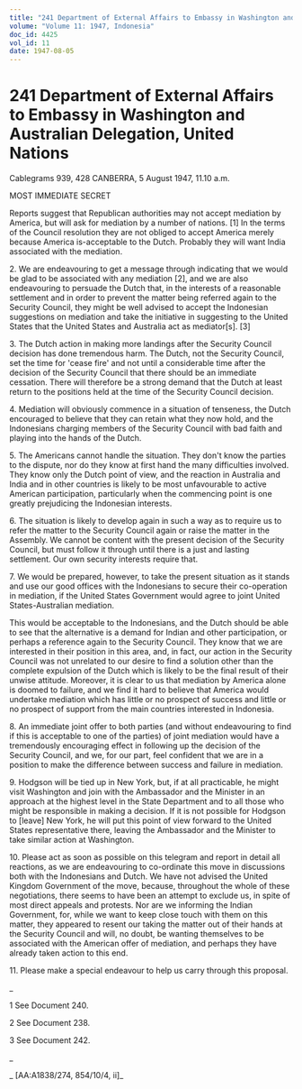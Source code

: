 ```yaml
---
title: "241 Department of External Affairs to Embassy in Washington and Australian Delegation, United Nations"
volume: "Volume 11: 1947, Indonesia"
doc_id: 4425
vol_id: 11
date: 1947-08-05
---
```


# 241 Department of External Affairs to Embassy in Washington and Australian Delegation, United Nations

Cablegrams 939, 428 CANBERRA, 5 August 1947, 11.10 a.m.

MOST IMMEDIATE SECRET

Reports suggest that Republican authorities may not accept mediation by America, but will ask for mediation by a number of nations. [1] In the terms of the Council resolution they are not obliged to accept America merely because America is-acceptable to the Dutch. Probably they will want India associated with the mediation.

2\. We are endeavouring to get a message through indicating that we would be glad to be associated with any mediation [2], and we are also endeavouring to persuade the Dutch that, in the interests of a reasonable settlement and in order to prevent the matter being referred again to the Security Council, they might be well advised to accept the Indonesian suggestions on mediation and take the initiative in suggesting to the United States that the United States and Australia act as mediator[s]. [3]

3\. The Dutch action in making more landings after the Security Council decision has done tremendous harm. The Dutch, not the Security Council, set the time for 'cease fire' and not until a considerable time after the decision of the Security Council that there should be an immediate cessation. There will therefore be a strong demand that the Dutch at least return to the positions held at the time of the Security Council decision.

4\. Mediation will obviously commence in a situation of tenseness, the Dutch encouraged to believe that they can retain what they now hold, and the Indonesians charging members of the Security Council with bad faith and playing into the hands of the Dutch.

5\. The Americans cannot handle the situation. They don't know the parties to the dispute, nor do they know at first hand the many difficulties involved. They know only the Dutch point of view, and the reaction in Australia and India and in other countries is likely to be most unfavourable to active American participation, particularly when the commencing point is one greatly prejudicing the Indonesian interests.

6\. The situation is likely to develop again in such a way as to require us to refer the matter to the Security Council again or raise the matter in the Assembly. We cannot be content with the present decision of the Security Council, but must follow it through until there is a just and lasting settlement. Our own security interests require that.

7\. We would be prepared, however, to take the present situation as it stands and use our good offices with the Indonesians to secure their co-operation in mediation, if the United States Government would agree to joint United States-Australian mediation.

This would be acceptable to the Indonesians, and the Dutch should be able to see that the alternative is a demand for Indian and other participation, or perhaps a reference again to the Security Council. They know that we are interested in their position in this area, and, in fact, our action in the Security Council was not unrelated to our desire to find a solution other than the complete expulsion of the Dutch which is likely to be the final result of their unwise attitude. Moreover, it is clear to us that mediation by America alone is doomed to failure, and we find it hard to believe that America would undertake mediation which has little or no prospect of success and little or no prospect of support from the main countries interested in Indonesia.

8\. An immediate joint offer to both parties (and without endeavouring to find if this is acceptable to one of the parties) of joint mediation would have a tremendously encouraging effect in following up the decision of the Security Council, and we, for our part, feel confident that we are in a position to make the difference between success and failure in mediation.

9\. Hodgson will be tied up in New York, but, if at all practicable, he might visit Washington and join with the Ambassador and the Minister in an approach at the highest level in the State Department and to all those who might be responsible in making a decision. If it is not possible for Hodgson to [leave] New York, he will put this point of view forward to the United States representative there, leaving the Ambassador and the Minister to take similar action at Washington.

10\. Please act as soon as possible on this telegram and report in detail all reactions, as we are endeavouring to co-ordinate this move in discussions both with the Indonesians and Dutch. We have not advised the United Kingdom Government of the move, because, throughout the whole of these negotiations, there seems to have been an attempt to exclude us, in spite of most direct appeals and protests. Nor are we informing the Indian Government, for, while we want to keep close touch with them on this matter, they appeared to resent our taking the matter out of their hands at the Security Council and will, no doubt, be wanting themselves to be associated with the American offer of mediation, and perhaps they have already taken action to this end.

11\. Please make a special endeavour to help us carry through this proposal.

_

1 See Document 240.

2 See Document 238.

3 See Document 242.

_

_ [AA:A1838/274, 854/10/4, ii]_
